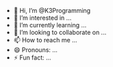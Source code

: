 - 👋 Hi, I’m @K3Programming
- 👀 I’m interested in ...
- 🌱 I’m currently learning ...
- 💞️ I’m looking to collaborate on ...
- 📫 How to reach me ...
- 😄 Pronouns: ...
- ⚡ Fun fact: ...

<!---
K3Programming/K3Programming is a ✨ special ✨ repository because its `README.md` (this file) appears on your GitHub profile.
You can click the Preview link to take a look at your changes.
--->
